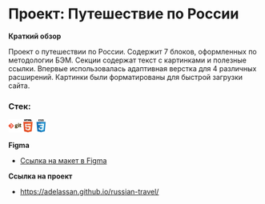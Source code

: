 # Проект: Путешествие по России

**Краткий обзор**

Проект о путешествии по России.
Содержит 7 блоков, оформленных по методологии БЭМ. Секции содержат текст с картинками и полезные ссылки.
Впервые использовалась адаптивная верстка для 4 различных расширений. Картинки были форматированы для быстрой загрузки сайта.

### Стек:

<img align="left" alt="git" width="26px" src="https://raw.githubusercontent.com/github/explore/80688e429a7d4ef2fca1e82350fe8e3517d3494d/topics/git/git.png">
<img align="left" alt="html" width="26px" src="https://raw.githubusercontent.com/github/explore/80688e429a7d4ef2fca1e82350fe8e3517d3494d/topics/html/html.png">
<img alt="CSS" width="26px" src="https://raw.githubusercontent.com/github/explore/80688e429a7d4ef2fca1e82350fe8e3517d3494d/topics/css/css.png">

**Figma**

* [Ссылка на макет в Figma](https://www.figma.com/file/5S2WSbEFL6awjVWJ0NWL8Q/Sprint-3_-Russia-_-desktop-mobile?node-id=28503%3A0)

**Ссылка на проект**

* https://adelassan.github.io/russian-travel/

